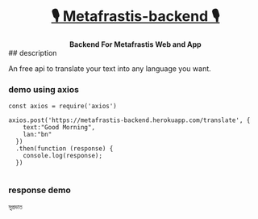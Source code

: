 <div align="center">
  <h1 ><a href="https://writeon.netlify.app/">🎙 Metafrastis-backend 🎙</a></h1>
  <strong>
    Backend For Metafrastis Web and App
  </strong>
</div>
## description 

An free api to translate your text into any language you want.
### demo using axios
```
const axios = require('axios')

axios.post('https://metafrastis-backend.herokuapp.com/translate', {
    text:"Good Morning",
    lan:"bn"
  })
  .then(function (response) {
    console.log(response);
  })
  
```

### response demo
```
সুপ্রভাত
```
